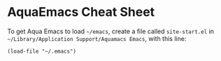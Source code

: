 # AquaEmacs Cheat Sheet

To get Aqua Emacs to load `~/emacs`, create a file called `site-start.el`
in `~/Library/Application Support/Aquamacs Emacs`, with this line:

    (load-file "~/.emacs")
